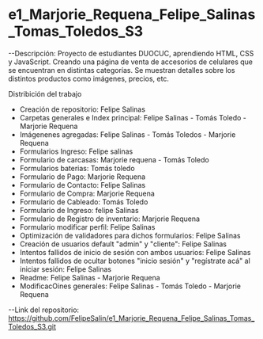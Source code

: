 # e1_Marjorie_Requena_Felipe_Salinas_Tomas_Toledos_S3

--Descripción:
Proyecto de estudiantes DUOCUC, aprendiendo HTML, CSS y JavaScript.
Creando una página de venta de accesorios de celulares que se encuentran en distintas categorías. Se muestran detalles sobre los distintos productos como imágenes, precios, etc.


Distribición del trabajo

- Creación de repositorio: Felipe Salinas
- Carpetas generales e Index principal: Felipe Salinas - Tomás Toledo - Marjorie Requena 
- Imágenenes agregadas: Felipe Salinas - Tomás Toledos - Marjorie Requena
- Formularios Ingreso: Felipe salinas 
- Formulario de carcasas: Marjorie requena - Tomás Toledo 
- Formularios baterias: Tomás toledo 
- Formulario de Pago: Marjorie Requena
- Formulario de Contacto: Felipe Salinas 
- Formulario de Compra: Marjorie Requena 
- Formulario de Cableado: Tomás Toledo
- Formulario de Ingreso: felipe Salinas
- Formulario de Registro de inventario: Marjorie Requena
- Formulario modificar perfil: Felipe Salinas 
- Optimización de validadores para dichos formularios: Felipe Salinas 
- Creación de usuarios default "admin" y "cliente": Felipe Salinas 
- Intentos fallidos de inicio de sesión con ambos usuarios: Felipe Salinas 
- Intentos fallidos de ocultar botones "inicio sesión" y "regístrate acá" al iniciar sesión: Felipe Salinas 
- Readme: Felipe Salinas - Marjorie Requena 
- ModificacOines generales: Felipe Salinas - Tomás Toledo - Marjorie Requena


--Link del repositorio: https://github.com/FelipeSalin/e1_Marjorie_Requena_Felipe_Salinas_Tomas_Toledos_S3.git
